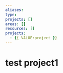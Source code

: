 ```yaml
---
aliases: 
type: 
projects: []
areas: []
resources: []
projects: 
  - {{ VALUE:project }}
---
```

# test project1

